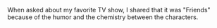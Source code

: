 When asked about my favorite TV show, I shared that it was "Friends" because of the humor and the chemistry between the characters.